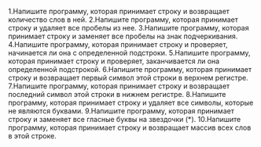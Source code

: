 1.Напишите программу, которая принимает строку и возвращает количество слов в ней.
2.Напишите программу, которая принимает строку и удаляет все пробелы из нее.
3.Напишите программу, которая принимает строку и заменяет все пробелы на знак подчеркивания.
4.Напишите программу, которая принимает строку и проверяет, начинается ли она с определенной подстроки.
5.Напишите программу, которая принимает строку и проверяет, заканчивается ли она определенной подстрокой.
6.Напишите программу, которая принимает строку и возвращает первый символ этой строки в верхнем регистре.
7.Напишите программу, которая принимает строку и возвращает последний символ этой строки в нижнем регистре.
8.Напишите программу, которая принимает строку и удаляет все символы, которые не являются буквами.
9.Напишите программу, которая принимает строку и заменяет все гласные буквы на звездочки (*).
10.Напишите программу, которая принимает строку и возвращает массив всех слов в этой строке.